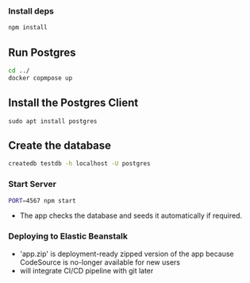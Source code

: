 ### Install deps
```sh
npm install
```

## Run Postgres

```sh
cd ../
docker copmpose up
```

## Install the Postgres Client

```
sudo apt install postgres
```

## Create the database

```sh
createdb testdb -h localhost -U postgres
```

### Start Server
```sh
PORT=4567 npm start
```
  - The app checks the database and seeds it automatically if required.



### Deploying to Elastic Beanstalk

  - 'app.zip' is deployment-ready zipped version of the app because CodeSource is no-longer available for new users
  - will integrate CI/CD pipeline with git later